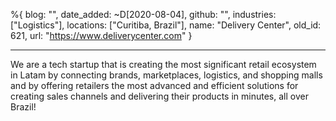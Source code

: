 %{
  blog: "",
  date_added: ~D[2020-08-04],
  github: "",
  industries: ["Logistics"],
  locations: ["Curitiba, Brazil"],
  name: "Delivery Center",
  old_id: 621,
  url: "https://www.deliverycenter.com"
}

---

We are a tech startup that is creating the most significant retail ecosystem in Latam by connecting brands, marketplaces, logistics, and shopping malls and by offering retailers the most advanced and efficient solutions for creating sales channels and delivering their products in minutes, all over Brazil!
